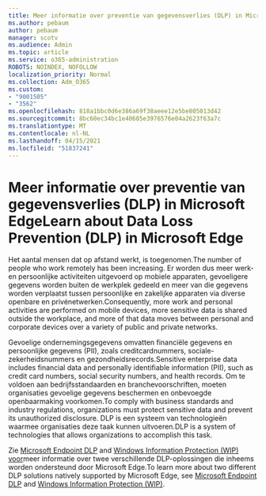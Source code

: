 ```yaml
---
title: Meer informatie over preventie van gegevensverlies (DLP) in Microsoft Edge
ms.author: pebaum
author: pebaum
manager: scotv
ms.audience: Admin
ms.topic: article
ms.service: o365-administration
ROBOTS: NOINDEX, NOFOLLOW
localization_priority: Normal
ms.collection: Adm_O365
ms.custom:
- "9001505"
- "3562"
ms.openlocfilehash: 818a1bbc0d6e386a69f38aeee12e5be805013d42
ms.sourcegitcommit: 8bc60ec34bc1e40685e3976576e04a2623f63a7c
ms.translationtype: MT
ms.contentlocale: nl-NL
ms.lasthandoff: 04/15/2021
ms.locfileid: "51837241"
---
```

# <a name="learn-about-data-loss-prevention-dlp-in-microsoft-edge"></a><span data-ttu-id="d60af-102">Meer informatie over preventie van gegevensverlies (DLP) in Microsoft Edge</span><span class="sxs-lookup"><span data-stu-id="d60af-102">Learn about Data Loss Prevention (DLP) in Microsoft Edge</span></span>

<span data-ttu-id="d60af-103">Het aantal mensen dat op afstand werkt, is toegenomen.</span><span class="sxs-lookup"><span data-stu-id="d60af-103">The number of people who work remotely has been increasing.</span></span> <span data-ttu-id="d60af-104">Er worden dus meer werk- en persoonlijke activiteiten uitgevoerd op mobiele apparaten, gevoeligere gegevens worden buiten de werkplek gedeeld en meer van die gegevens worden verplaatst tussen persoonlijke en zakelijke apparaten via diverse openbare en privénetwerken.</span><span class="sxs-lookup"><span data-stu-id="d60af-104">Consequently, more work and personal activities are performed on mobile devices, more sensitive data is shared outside the workplace, and more of that data moves between personal and corporate devices over a variety of public and private networks.</span></span>

<span data-ttu-id="d60af-105">Gevoelige ondernemingsgegevens omvatten financiële gegevens en persoonlijke gegevens (PII), zoals creditcardnummers, sociale-zekerheidsnummers en gezondheidsrecords.</span><span class="sxs-lookup"><span data-stu-id="d60af-105">Sensitive enterprise data includes financial data and personally identifiable information (PII), such as credit card numbers, social security numbers, and health records.</span></span> <span data-ttu-id="d60af-106">Om te voldoen aan bedrijfsstandaarden en branchevoorschriften, moeten organisaties gevoelige gegevens beschermen en onbevoegde openbaarmaking voorkomen.</span><span class="sxs-lookup"><span data-stu-id="d60af-106">To comply with business standards and industry regulations, organizations must protect sensitive data and prevent its unauthorized disclosure.</span></span> <span data-ttu-id="d60af-107">DLP is een systeem van technologieën waarmee organisaties deze taak kunnen uitvoeren.</span><span class="sxs-lookup"><span data-stu-id="d60af-107">DLP is a system of technologies that allows organizations to accomplish this task.</span></span>

<span data-ttu-id="d60af-108">Zie [Microsoft Endpoint DLP](https://go.microsoft.com/fwlink/?linkid=2151765) and [Windows Information Protection (WIP) voor](https://go.microsoft.com/fwlink/?linkid=2151766)meer informatie over twee verschillende DLP-oplossingen die inheems worden ondersteund door Microsoft Edge.</span><span class="sxs-lookup"><span data-stu-id="d60af-108">To learn more about two different DLP solutions natively supported by Microsoft Edge, see [Microsoft Endpoint DLP](https://go.microsoft.com/fwlink/?linkid=2151765) and [Windows Information Protection (WIP)](https://go.microsoft.com/fwlink/?linkid=2151766).</span></span>